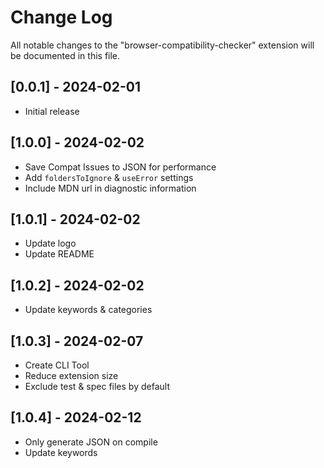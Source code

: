 # Change Log

All notable changes to the "browser-compatibility-checker" extension will be documented in this file.

## [0.0.1] - 2024-02-01

- Initial release

## [1.0.0] - 2024-02-02

- Save Compat Issues to JSON for performance
- Add `foldersToIgnore` & `useError` settings
- Include MDN url in diagnostic information

## [1.0.1] - 2024-02-02

- Update logo
- Update README

## [1.0.2] - 2024-02-02

- Update keywords & categories

## [1.0.3] - 2024-02-07

- Create CLI Tool
- Reduce extension size
- Exclude test & spec files by default

## [1.0.4] - 2024-02-12

- Only generate JSON on compile
- Update keywords
